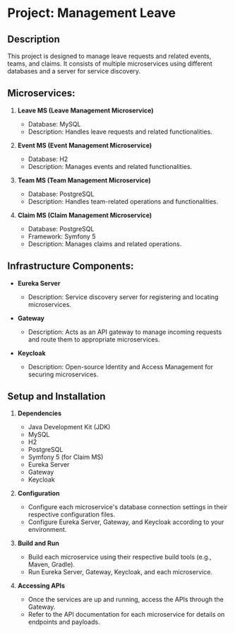 # Project: Management Leave

## Description
This project is designed to manage leave requests and related events, teams, and claims. It consists of multiple microservices using different databases and a server for service discovery.

## Microservices:

1. **Leave MS (Leave Management Microservice)**
    - Database: MySQL
    - Description: Handles leave requests and related functionalities.
    
2. **Event MS (Event Management Microservice)**
    - Database: H2
    - Description: Manages events and related functionalities.
    
3. **Team MS (Team Management Microservice)**
    - Database: PostgreSQL
    - Description: Handles team-related operations and functionalities.
    
4. **Claim MS (Claim Management Microservice)**
    - Database: PostgreSQL
    - Framework: Symfony 5
    - Description: Manages claims and related operations.

## Infrastructure Components:

- **Eureka Server**
    - Description: Service discovery server for registering and locating microservices.
    
- **Gateway**
    - Description: Acts as an API gateway to manage incoming requests and route them to appropriate microservices.
    
- **Keycloak**
    - Description: Open-source Identity and Access Management for securing microservices.

## Setup and Installation

1. **Dependencies**
    - Java Development Kit (JDK)
    - MySQL
    - H2
    - PostgreSQL
    - Symfony 5 (for Claim MS)
    - Eureka Server
    - Gateway
    - Keycloak

2. **Configuration**
    - Configure each microservice's database connection settings in their respective configuration files.
    - Configure Eureka Server, Gateway, and Keycloak according to your environment.

3. **Build and Run**
    - Build each microservice using their respective build tools (e.g., Maven, Gradle).
    - Run Eureka Server, Gateway, Keycloak, and each microservice.

4. **Accessing APIs**
    - Once the services are up and running, access the APIs through the Gateway.
    - Refer to the API documentation for each microservice for details on endpoints and payloads.

